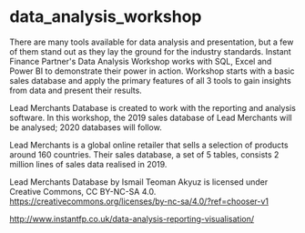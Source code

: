 # data_analysis_workshop

There are many tools available for data analysis and presentation, but a few of them stand out as they lay the ground for the industry standards. 
Instant Finance Partner's Data Analysis Workshop works with SQL, Excel and Power BI to demonstrate their power in action. 
Workshop starts with a basic sales database and apply the primary features of all 3 tools to gain insights from data and present their results. 

Lead Merchants Database is created to work with the reporting and analysis software. 
In this workshop, the 2019 sales database of Lead Merchants will be analysed; 2020 databases will follow.

Lead Merchants is a global online retailer that sells a selection of products around 160 countries. 
Their sales database, a set of 5 tables, consists 2 million lines of sales data realised in 2019.

Lead Merchants Database by Ismail Teoman Akyuz is licensed under Creative Commons, CC BY-NC-SA 4.0.
https://creativecommons.org/licenses/by-nc-sa/4.0/?ref=chooser-v1

http://www.instantfp.co.uk/data-analysis-reporting-visualisation/
